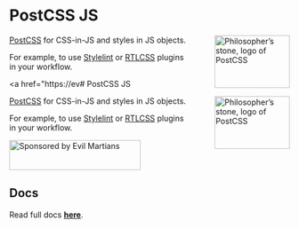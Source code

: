 # PostCSS JS

<img align="right" width="135" height="95"
     title="Philosopher’s stone, logo of PostCSS"
     src="https://postcss.org/logo-leftp.svg">

[PostCSS] for CSS-in-JS and styles in JS objects.

For example, to use [Stylelint] or [RTLCSS] plugins in your workflow.

<a href="https://ev# PostCSS JS

<img align="right" width="135" height="95"
     title="Philosopher’s stone, logo of PostCSS"
     src="https://postcss.org/logo-leftp.svg">

[PostCSS] for CSS-in-JS and styles in JS objects.

For example, to use [Stylelint] or [RTLCSS] plugins in your workflow.

<a href="https://evilmartians.com/?utm_source=postcss-js">
  <img src="https://evilmartians.com/badges/sponsored-by-evil-martians.svg"
       alt="Sponsored by Evil Martians" width="236" height="54">
</a>

[Stylelint]: https://github.com/stylelint/stylelint
[PostCSS]:   https://github.com/postcss/postcss
[RTLCSS]:    https://github.com/MohammadYounes/rtlcss


## Docs
Read full docs **[here](https://github.com/postcss/postcss-js#readme)**.
